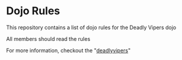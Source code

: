 Dojo Rules
==========

This repository contains a list of dojo rules for the Deadly Vipers dojo

All members should read the rules

For more information, checkout the 
"[deadlyvipers]("https://github.com/deadlyvipers)"
